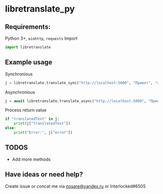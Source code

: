 # libretranslate_py
## Requirements:
Python 3+, `aiohttp`, `requests`
Import
```py
import libretranslate
```
## Example usage
Synchronious
```py
j = libretranslate.translate_sync("http://localhost:5000", "Привет", "auto", "en")
```
Asynchronious
```py
j = await libretranslate.translate_async("http://localhost:5000", "Привет", "auto", "en")
```
Process return value
```py
if "translatedText" in j:
    print(j["translatedText"])
else:
    print("Error:", j["error"])
```

## TODOS
- Add more methods

## Have ideas or need help? 
Create issue or concat me via nosare@yandex.ru or Interlocked#6505